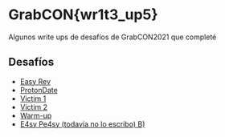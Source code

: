 # GrabCON{wr1t3_up5}

Algunos write ups de desafíos de GrabCON2021 que completé

## Desafíos

- <a href="https://github.com/caverav/GrabCON2021/blob/main/EasyRev.md"> Easy Rev </a>
- <a href="https://github.com/caverav/GrabCON2021/blob/main/ProtonDate.md"> ProtonDate </a>
- <a href="https://github.com/caverav/GrabCON2021/blob/main/Victim1.md"> Victim 1 </a>
- <a href="https://github.com/caverav/GrabCON2021/blob/main/Victim2.md"> Victim 2 </a>
- <a href="https://github.com/caverav/GrabCON2021/blob/main/Warm-up.md"> Warm-up </a>
- <a href="#"> E4sy Pe4sy (todavía no lo escribo) B)</a>
